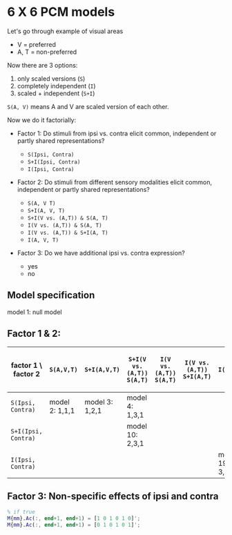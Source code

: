# 6 X 6 PCM models

Let's go through example of visual areas

-   V = preferred
-   A, T = non-preferred

Now there are 3 options:

1. only scaled versions (`S`)
2. completely independent (`I`)
3. scaled + independent (`S+I`)

`S(A, V)` means A and V are scaled version of each other.

Now we do it factorially:

-   Factor 1: Do stimuli from ipsi vs. contra elicit common, independent or
    partly shared representations?

    -   `S(Ipsi, Contra)`
    -   `S+I(Ipsi, Contra)`
    -   `I(Ipsi, Contra)`

-   Factor 2: Do stimuli from different sensory modalities elicit common,
    independent or partly shared representations?

    -   `S(A, V T)`
    -   `S+I(A, V, T)`
    -   `S+I(V vs. (A,T)) & S(A, T)`
    -   `I(V vs. (A,T)) & S(A, T)`
    -   `I(V vs. (A,T)) & S+I(A, T)`
    -   `I(A, V, T)`

-   Factor 3: Do we have additional ipsi vs. contra expression?
    -   yes
    -   no

## Model specification

model 1: null model

## Factor 1 & 2:

| factor 1 \ factor 2 | `S(A,V,T)`     | `S+I(A,V,T)`   | <p>`S+I(V vs. (A,T))` <br> `S(A,T)`</p> | <p>`I(V vs. (A,T))` <br> `S(A,T)`</p> | <p>`I(V vs. (A,T))` <br> `S+I(A,T)`</p> | `I(A,V,T)`      |
| ------------------- | -------------- | -------------- | --------------------------------------- | ------------------------------------- | --------------------------------------- | --------------- |
| `S(Ipsi, Contra)`   | model 2: 1,1,1 | model 3: 1,2,1 | model 4: 1,3,1                          |                                       |                                         |                 |
| `S+I(Ipsi, Contra)` |                |                | model 10: 2,3,1                         |                                       |                                         |                 |
| `I(Ipsi, Contra)`   |                |                |                                         |                                       |                                         | model 19: 3,6,1 |

## Factor 3: Non-specific effects of ipsi and contra

```matlab
% if true
M{mm}.Ac(:, end+1, end+1) = [1 0 1 0 1 0]';
M{mm}.Ac(:, end+1, end+1) = [0 1 0 1 0 1]';
```

<!-- So we test 36 models!
But importantly, plotting the model evidence factorially (e.g. using imagesc)
provides a more clear picture of what really influence those pattern

One may still criticize about this factorial exploration that even
when we allow Preferred and Non-preferred signals to induce independent pattern,
our exploration assumes that either both of them induce correlated or
uncorrelated ipsi and contra-lateral patterns …
but for the moment I would keep a bit more simple …
otherwise we run into factorial explosion,
because in principle A stim may induce lateralized activations,
but V do not etc. …
but I think once we have the best model we can still look at the parameters …
further, we have the cholesky model to check how well our model
fits the data and whether there is anything unmodelled. -->
